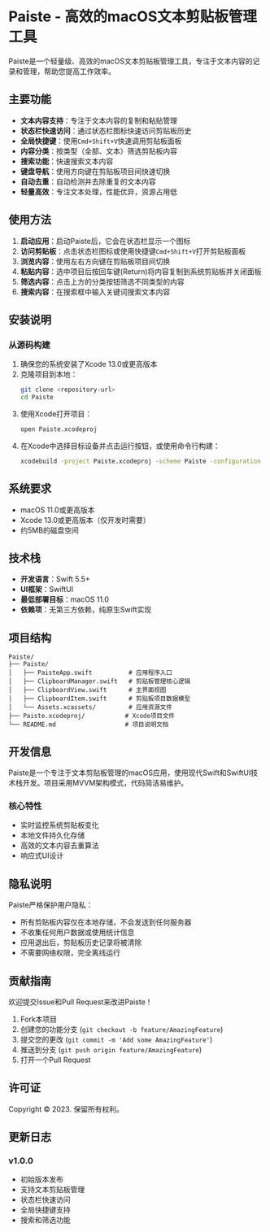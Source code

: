 # Paiste - 高效的macOS文本剪贴板管理工具

Paiste是一个轻量级、高效的macOS文本剪贴板管理工具，专注于文本内容的记录和管理，帮助您提高工作效率。

## 主要功能

- **文本内容支持**：专注于文本内容的复制和粘贴管理
- **状态栏快速访问**：通过状态栏图标快速访问剪贴板历史
- **全局快捷键**：使用`Cmd+Shift+V`快速调用剪贴板面板
- **内容分类**：按类型（全部、文本）筛选剪贴板内容
- **搜索功能**：快速搜索文本内容
- **键盘导航**：使用方向键在剪贴板项目间快速切换
- **自动去重**：自动检测并去除重复的文本内容
- **轻量高效**：专注文本处理，性能优异，资源占用低

## 使用方法

1. **启动应用**：启动Paiste后，它会在状态栏显示一个图标
2. **访问剪贴板**：点击状态栏图标或使用快捷键`Cmd+Shift+V`打开剪贴板面板
3. **浏览内容**：使用左右方向键在剪贴板项目间切换
4. **粘贴内容**：选中项目后按回车键(Return)将内容复制到系统剪贴板并关闭面板
5. **筛选内容**：点击上方的分类按钮筛选不同类型的内容
6. **搜索内容**：在搜索框中输入关键词搜索文本内容

## 安装说明

### 从源码构建

1. 确保您的系统安装了Xcode 13.0或更高版本
2. 克隆项目到本地：
   ```bash
   git clone <repository-url>
   cd Paiste
   ```
3. 使用Xcode打开项目：
   ```bash
   open Paiste.xcodeproj
   ```
4. 在Xcode中选择目标设备并点击运行按钮，或使用命令行构建：
   ```bash
   xcodebuild -project Paiste.xcodeproj -scheme Paiste -configuration Release build
   ```

## 系统要求

- macOS 11.0或更高版本
- Xcode 13.0或更高版本（仅开发时需要）
- 约5MB的磁盘空间

## 技术栈

- **开发语言**：Swift 5.5+
- **UI框架**：SwiftUI
- **最低部署目标**：macOS 11.0
- **依赖项**：无第三方依赖，纯原生Swift实现

## 项目结构

```
Paiste/
├── Paiste/
│   ├── PaisteApp.swift          # 应用程序入口
│   ├── ClipboardManager.swift   # 剪贴板管理核心逻辑
│   ├── ClipboardView.swift      # 主界面视图
│   ├── ClipboardItem.swift      # 剪贴板项目数据模型
│   └── Assets.xcassets/         # 应用资源文件
├── Paiste.xcodeproj/           # Xcode项目文件
└── README.md                   # 项目说明文档
```

## 开发信息

Paiste是一个专注于文本剪贴板管理的macOS应用，使用现代Swift和SwiftUI技术栈开发。项目采用MVVM架构模式，代码简洁易维护。

### 核心特性
- 实时监控系统剪贴板变化
- 本地文件持久化存储
- 高效的文本内容去重算法
- 响应式UI设计

## 隐私说明

Paiste严格保护用户隐私：
- 所有剪贴板内容仅在本地存储，不会发送到任何服务器
- 不收集任何用户数据或使用统计信息
- 应用退出后，剪贴板历史记录将被清除
- 不需要网络权限，完全离线运行

## 贡献指南

欢迎提交Issue和Pull Request来改进Paiste！

1. Fork本项目
2. 创建您的功能分支 (`git checkout -b feature/AmazingFeature`)
3. 提交您的更改 (`git commit -m 'Add some AmazingFeature'`)
4. 推送到分支 (`git push origin feature/AmazingFeature`)
5. 打开一个Pull Request

## 许可证

Copyright © 2023. 保留所有权利。

## 更新日志

### v1.0.0
- 初始版本发布
- 支持文本剪贴板管理
- 状态栏快速访问
- 全局快捷键支持
- 搜索和筛选功能